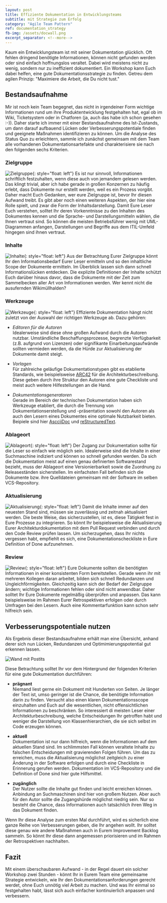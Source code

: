 ```yaml
---
layout: post
title: Effiziente Dokumentation in Entwicklungsteams
subtitle: mit Strategie zum Erfolg
category: "Agile Team Pattern"
ref: documentation_strategy
fb-img: /assets/docwall.png
excerpt_separator: <!--more-->
---
```


Kaum ein Entwicklungsteam ist mit seiner Dokumentation glücklich. Oft fehlen dringend benötigte Informationen, können nicht gefunden werden oder sind einfach hoffnungslos veraltet. Dabei wird meistens nicht zu wenig, sondern nur zu ineffizient dokumentiert. Ein Workshop kann Euch dabei helfen, eine gute Dokumentationsstrategie zu finden. Getreu dem agilen Prinzip: "Maximiere die Arbeit, die Du nicht tust."

<!--more-->

## Bestandsaufnahme
 Mir ist noch kein Team begegnet, das nicht in irgendeiner Form wichtige Informationen rund um ihre Produktentwicklung festgehalten hat, egal ob im Wiki, Ticketsystem oder in Chatforen (ja, auch das habe ich schon gesehen :-)).  Daher starte ich immer mit einer Bestandsaufnahme des Ist-Zustands, um dann darauf aufbauend Lücken oder Verbesserungspotentiale finden und geeignete Maßnahmen identifizieren zu können. Um die Analyse des Status Quo zu erleichtern, sammle ich zunächst gemeinsam mit dem Team alle vorhandenen Dokumentationsartefakte und charakterisiere sie nach den folgenden sechs Kriterien.

### Zielgruppe
![Zielgruppe](/assets/audiance.png){: style="float: left"} Es ist nur sinnvoll, Informationen schriftlich festzuhalten, wenn diese auch von jemandem gelesen werden. Das klingt trivial, aber ich habe gerade in großen Konzernen zu häufig erlebt, dass Dokumente nur erstellt werden, weil es ein Prozess vorgibt. Daher macht Euch Gedanken, wer eure Zielgruppe ist, bevor Ihr diesen Aufwand treibt. Es gibt aber noch einen weiteren Aspekten, der hier eine Rolle spielt, und zwar die Form der Inhaltsdarstellung. Damit Eure Leser Euch verstehen, solltet Ihr deren Vorkenntnisse zu den Inhalten des Dokumentes kennen und die Sprache- und Darstellungsmitteln wählen, die Ihnen vertraut sind.
So können die meisten Betriebsführer wenig mit UML-Diagrammen anfangen, Darstellungen und Begriffe aus dem ITIL-Umfeld hingegen sind ihnen vertraut.

### Inhalte
![Inhalte](/assets/content.png){: style="float: left"} Aus der Betrachtung Eurer Zielgruppe könnt Ihr den Informationsbedarf Eurer Leser ermitteln und so den inhaltliche Scope der Dokumente ermitteln. Im Überblick lassen sich dann schnell Informationslücken entdecken.  Die explizite Definitionen der Inhalte schützt Euch darüber hinaus davor, dass die Dokumente mit der Zeit zum Sammelbecken aller Art von Informationen werden. Wer kennt nicht die ausufernden Wikimüllhalden?

### Werkzeuge
![Werkzeuge](/assets/tools.png){: style="float: left"} Effiziente Dokumentation hängt nicht zuletzt von der Auswahl der richtigen Werkzeuge ab. Dazu gehören:
* _Editoren für die Autoren_  
  Idealerweise sind diese ohne großen Aufwand durch die Autoren nutzbar. Umständliche Beschaffungsprozesse, begrenzte Verfügbarkeit (z.B. aufgrund von Lizenzen) oder signifikante Einarbeitungsaufwände sollten vermieden werden, da die Hürde zur Aktualisierung der Dokumente damit steigt.

* _Vorlagen_  
  Für zahlreiche geläufige Dokumentationstypen gibt es etablierte Standards, wie beispielsweise [ARC42](http://arc42.de) für die Architekturbeschreibung. Diese geben durch ihre Struktur den Autoren eine gute Checkliste und meist auch weitere Hilfestellungen an die Hand.

* _Dokumentationsgeneratoren_  
  Gerade im Bereich der technischen Dokumentation haben sich Werkzeuge etabliert, die durch die Trennung von Dokumentationserstellung und -präsentation sowohl den Autoren als auch den Lesern eines Dokumentes eine optimale Nutzbarkeit bieten. Beipiele sind hier [AscciiDoc](http://asciidoc.org) und [reStructuredText](http://docutils.sourceforge.net/rst.html).  

### Ablageort
![Ablageort](/assets/location.png){: style="float: left"} Der Zugang zur Dokumentation sollte für die Leser so einfach wie möglich sein. Idealerweise sind die Inhalte in einer Suchmaschine indiziert und können so schnell gefunden werden. Da sich die Dokumentation meist auf einen genau definierten Softwarestand bezieht, muss der Ablageort eine Versionierbarkeit sowie die Zuordnung zu Releaseständen sicherstellen. Im einfachsten Fall befinden sich die Dokumente bzw. ihre Quelldateien gemeinsam mit der Software im selben VCS-Repository.  


### Aktualisierung
![Aktualisierung](/assets/update.png){: style="float: left"} Damit die Inhalte immer auf den neuesten Stand sind, müssen sie zuverlässig und zeitnah aktualisiert werden. Die beste Weise, das sicherzustellen, ist es, diese Tätigkeit fest in Eure Prozesse zu integrieren. So könnt Ihr beispielsweise die Aktualisierung Eurer Architekturdokumentation mit dem Pull Request verbinden und durch den Code Review prüfen lassen. Um sicherzugehen, dass Ihr nichts vergessen habt, empfiehlt es sich, eine Dokumentationscheckliste in Eure Definition of Done aufzunehmen.

### Review
![Review](/assets/review.png){: style="float: left"} Eure Dokumente sollten die benötigten Informationen in einer konsistenten Form bereitstellen. Gerade wenn ihr mit mehreren Kollegen daran arbeitet, bilden sich schnell Redundanzen und Ungleichförmigkeiten. Gleichzeitig kann sich der Bedarf der Zielgruppe ändern; wichtige Informationen fehlen oder sind nicht anwendbar. Daher solltet Ihr Eure Dokumente regelmäßig überprüfen und anpassen. Das kann beispielsweise im Rahmen Eurer Retrospektiven erfolgen oder durch Umfragen bei den Lesern. Auch eine Kommentarfunktion kann schon sehr hilfreich sein.

## Verbesserungspotentiale nutzen
Als Ergebnis dieser Bestandsaufnahme erhält man eine Übersicht, anhand derer sich nun Lücken, Redundanzen und Optimimierungspotential gut erkennen lassen.

![Wand mit Postits](/assets/docwall.png)

Diese Betrachtung solltet Ihr vor dem Hintergrund der folgenden Kriterien für eine gute Dokumentation durchführen:

* **prägnant**  
  Niemand liest gerne ein Dokument mit Hunderten von Seiten. Je länger der Text ist, umso geringer ist die Chance, die benötigte Information darin zu finden. Versucht also einen klaren Dokumentationsscope einzuhalten und Euch auf die wesentlichen, nicht offensichtlichen Informationen zu beschränken. So interessiert di meisten Leser einer Architekturbeschreibung, welche Entscheidungen Ihr getroffen habt und weniger die Darstellung von Klassenhierarchien, die sie sich selbst im Code erzeugen können.

* **aktuell**  
  Dokumentation ist nur dann hilfreich, wenn die Informationen auf dem aktuellen Stand sind. Im schlimmsten Fall können veraltete Inhalte zu falschen Entscheidungen mit gravierenden Folgen führen. Um das zu erreichen, muss die Aktualisierung möglichst zeitgleich zu einer Änderung in der Software erfolgen und durch eine Checkliste in Erinnerung gerufen werden. Dokumentation im VCS-Repository und die Definition of Done sind hier gute Hilfsmittel.

* **zugänglich**  
  Der Nutzer sollte die Inhalte gut finden und leicht erreichen können. Anbindung an Suchmaschinen sind hier von großem Nutzen. Aber auch für den Autor sollte die Zugangshürde möglichst niedrig sein. Nur so besteht die Chance, dass Informationen auch tatsächlich ihren Weg in das Dokument finden.


Wenn Ihr diese Analyse zum ersten Mal durchführt, wird es sicherlich eine ganze Reihe von Verbesserungen geben, die Ihr angehen wollt. Ihr solltet diese genau wie andere Maßnahmen auch in Eurem Improvement Backlog sammeln. So könnt Ihr diese dann angemessen priorisieren und im Rahmen der Retrospektiven nachhalten.

## Fazit
Mit einem überschaubaren Aufwand - in der Regel dauert ein solcher Workshop zwei Stunden - könnt Ihr in Eurem Team eine gemeinsame Strategie entwickeln, wie Ihr den Dokumentationsanforderungen gerecht werdet, ohne Euch unnötig viel Arbeit zu machen. Und was Ihr einmal so festgehalten habt, lässt sich auch einfacher kontinuierlich anpassen und verbessern.
